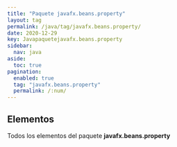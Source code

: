 ```yaml
---
title: "Paquete javafx.beans.property"
layout: tag
permalink: /java/tag/javafx.beans.property/
date: 2020-12-29
key: Javapaquetejavafx.beans.property
sidebar: 
  nav: java
aside: 
  toc: true
pagination: 
  enabled: true
  tag: "javafx.beans.property"
  permalink: /:num/
---
```


<h2>Elementos</h2>
Todos los elementos del paquete <strong>javafx.beans.property</strong>
